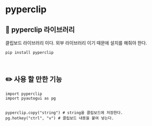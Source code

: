 #  pyperclip

## 📖 pyperclip 라이브러리
클립보드 라이브러리 이다. 외부 라이브러리 이기 때문에 설치를 해줘야 한다. 

```
pip install pyperclip
```

<br>

## ✏️ 사용 할 만한 기능
```
import pyperclip
import pyautogui as pg


pyperclip.copy("string") # string을 클립보드에 저장한다.
pg.hotkey("ctrl", "v") # 클립보드 내용을 붙여 넣는다.
```